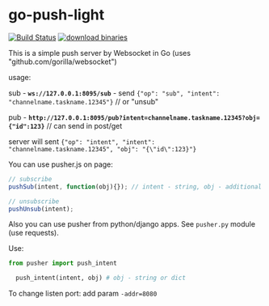 # go-push-light

[![Build Status](https://travis-ci.org/nikepan/go-push-light.svg?branch=master)](https://travis-ci.org/nikepan/go-push-light)
[![download binaries](https://img.shields.io/badge/binaries-download-blue.svg)](https://github.com/nikepan/go-push-light/releases)

This is a simple push server by Websocket in Go (uses "github.com/gorilla/websocket")

usage:

  sub - **`ws://127.0.0.1:8095/sub`** - send `{"op": "sub", "intent": "channelname.taskname.12345"}` // or "unsub"
  
  pub - **`http://127.0.0.1:8095/pub?intent=channelname.taskname.12345?obj={"id":123}`** // can send in post/get
  
  server will sent `{"op": "intent", "intent": "channelname.taskname.12345", "obj": "{\"id\":123}"}`

  You can use pusher.js on page:
```javascript
// subscribe
pushSub(intent, function(obj){}); // intent - string, obj - additional data from server

// unsubscribe
pushUnsub(intent);
```
  Also you can use pusher from python/django apps. See `pusher.py` module (use requests).

  Use:
```python
from pusher import push_intent

  push_intent(intent, obj) # obj - string or dict
```

To change listen port: add param `-addr=8080`
